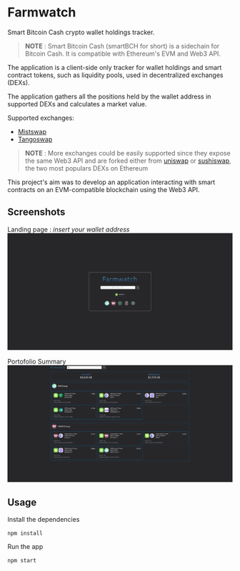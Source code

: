 # Farmwatch

Smart Bitcoin Cash crypto wallet holdings tracker.

> **NOTE** : Smart Bitcoin Cash (smartBCH for short) is a sidechain for Bitcoin Cash. It is compatible with Ethereum's EVM and Web3 API.

The application is a client-side only tracker for wallet holdings and smart contract tokens, such as liquidity pools, used in decentralized exchanges (DEXs).

The application gathers all the positions held by the wallet address in supported DEXs and calculates a market value.

Supported exchanges:
- [Mistswap](https://mistswap.fi/)
- [Tangoswap](https://tangoswap.cash/smart-swap)

> **NOTE** : More exchanges could be easily supported since they expose the same Web3 API and are forked either from [uniswap](https://uniswap.org/) or [sushiswap](https://www.sushi.com/), the two most populars DEXs on Ethereum

This project's aim was to develop an application interacting with smart contracts on an EVM-compatible blockchain using the Web3 API.

## Screenshots
Landing page : *insert your wallet address*
![Landing page](screenshots/farmwatch_landing.png)

Portofolio Summary
![Portfolio summary](screenshots/farmwatch_portfolio.png)

## Usage
Install the dependencies
```
npm install
```

Run the app
```
npm start
```
